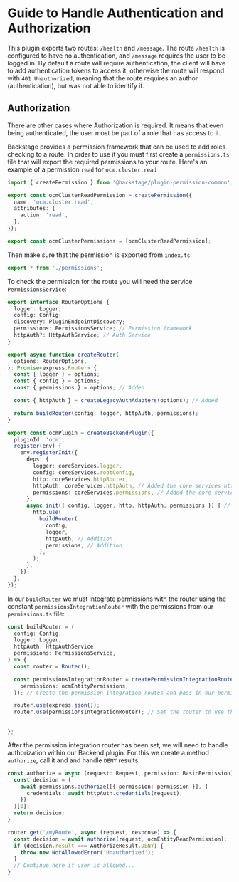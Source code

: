 # Guide to Handle Authentication and Authorization

This plugin exports two routes: `/health` and `/message`. The route `/health` is configured to have no authentication, and `/message` requires the user to be logged in. By default a route will require authentication, the client will have to add authentication tokens to access it, otherwise the route will respond with `401 Unauthorized`, meaning that the route requires an author (authentication), but was not able to identify it.

## Authorization

There are other cases where Authorization is required. It means that even being authenticated, the user most be part of a role that has access to it. 

Backstage provides a permission framework that can be used to add roles checking to a route. In order to use it you must first create a `permissions.ts` file that will export the required permissions to your route. Here's an example of a permission `read` for `ocm.cluster.read`

```ts
import { createPermission } from '@backstage/plugin-permission-common';

export const ocmClusterReadPermission = createPermission({
  name: 'ocm.cluster.read',
  attributes: {
    action: 'read',
  },
});

export const ocmClusterPermissions = [ocmClusterReadPermission];
```

Then make sure that the permission is exported from `index.ts`:

```ts
export * from './permissions';
```

To check the permission for the route you will need the service `PermissionsService`:

```ts
export interface RouterOptions {
  logger: Logger;
  config: Config;
  discovery: PluginEndpointDiscovery;
  permissions: PermissionsService; // Permission framework
  httpAuth?: HttpAuthService; // Auth Service
}

export async function createRouter(
  options: RouterOptions,
): Promise<express.Router> {
  const { logger } = options;
  const { config } = options;
  const { permissions } = options; // Added

  const { httpAuth } = createLegacyAuthAdapters(options); // Added

  return buildRouter(config, logger, httpAuth, permissions);
}

export const ocmPlugin = createBackendPlugin({
  pluginId: 'ocm',
  register(env) {
    env.registerInit({
      deps: {
        logger: coreServices.logger,
        config: coreServices.rootConfig,
        http: coreServices.httpRouter,
        httpAuth: coreServices.httpAuth, // Added the core services httpAuth
        permissions: coreServices.permissions, // Added the core services permissions
      },
      async init({ config, logger, http, httpAuth, permissions }) { // additions
        http.use(
          buildRouter(
            config,
            logger,
            httpAuth, // Addition
            permissions, // Addition
          ),
        );
      },
    });
  },
});
```

In our `buildRouter` we must integrate permissions with the router using the constant `permissionsIntegrationRouter` with the permissions from our `permissions.ts` file:

```ts
const buildRouter = (
  config: Config,
  logger: Logger,
  httpAuth: HttpAuthService,
  permissions: PermissionsService,
) => {
  const router = Router();

  const permissionsIntegrationRouter = createPermissionIntegrationRouter({
    permissions: ocmEntityPermissions,
  }); // Create the permission integration routes and pass in our permissions

  router.use(express.json());
  router.use(permissionsIntegrationRouter); // Set the router to use the permissions
  

};
```

After the permission integration router has been set, we will need to handle authorization within our Backend plugin. For this we create a method `authorize`, call it and and handle `DENY` results:

```ts
const authorize = async (request: Request, permission: BasicPermission) => {
  const decision = (
    await permissions.authorize([{ permission: permission }], {
      credentials: await httpAuth.credentials(request),
    })
  )[0];
  return decision;
}

router.get('/myRoute', async (request, response) => {
  const decision = await authorize(request, ocmEntityReadPermission);
  if (decision.result === AuthorizeResult.DENY) {
    throw new NotAllowedError('Unauthorized');
  }
  // Continue here if user is allowed...
}
```
